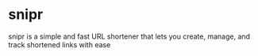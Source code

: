 # snipr
snipr is a simple and fast URL shortener that lets you create, manage, and track shortened links with ease
